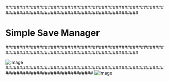 #######################################################################################################
#                                       Simple Save Manager                                           #
#######################################################################################################

![image](https://github.com/user-attachments/assets/3f289d61-14de-4c4c-abcb-982840947e60)
#######################################################################################
![image](https://github.com/user-attachments/assets/bf00eee1-217d-4693-acc5-529e6bc28e9a)



